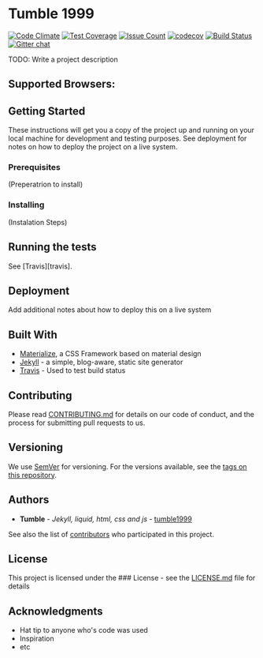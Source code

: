 # Tumble 1999

[![Code Climate](https://codeclimate.com/github/tumble1999/tumble1999.github.io/badges/gpa.svg)](https://codeclimate.com/github/tumble1999/tumble1999.github.io)
[![Test Coverage](https://codeclimate.com/github/tumble1999/tumble1999.github.io/badges/coverage.svg)](https://codeclimate.com/github/tumble1999/tumble1999.github.io/coverage)
[![Issue Count](https://codeclimate.com/github/tumble1999/tumble1999.github.io/badges/issue_count.svg)](https://codeclimate.com/github/tumble1999/tumble1999.github.io)
[![codecov](https://codecov.io/gh/tumble1999/tumble1999.github.io/branch/master/graph/badge.svg)](https://codecov.io/gh/tumble1999/tumble1999.github.io)
[![Build Status](https://travis-ci.org/tumble1999/tumble1999.github.io.svg?branch=master)](https://travis-ci.org/tumble1999/tumble1999.github.io)
[![Gitter chat](https://badges.gitter.im/tumble1999/tumble1999.github.io.png)](https://gitter.im/tumble1999/tumble1999.github.io)

TODO: Write a project description

## Supported Browsers:

## Getting Started
These instructions will get you a copy of the project up and running on your local machine for development and testing purposes. See deployment for notes on how to deploy the project on a live system.

### Prerequisites
(Preperatrion to install)

### Installing
(Instalation Steps)

## Running the tests
See [Travis][travis].

## Deployment
Add additional notes about how to deploy this on a live system

## Built With
* [Materialize](http://materializecss.com/), a CSS Framework based on material design
* [Jekyll](http://jekyllrb.com/) -  a simple, blog-aware, static site generator
* [Travis](https://travis-ci.org) - Used to test build status

## Contributing
Please read [CONTRIBUTING.md](CONTRIBUTING.md) for details on our code of conduct, and the process for submitting pull requests to us.

## Versioning
We use [SemVer](http://semver.org/) for versioning. For the versions available, see the [tags on this repository](https://github.com/tumble1999/tumble1999.github.io/tags).

## Authors
* **Tumble** - *Jekyll, liquid, html, css and js* - [tumble1999](https://github.com/tumble1999)

See also the list of [contributors](https://github.com/tumble1999/tumble1999.github.io/contributors) who participated in this project.

## License
This project is licensed under the ### License - see the [LICENSE.md](LICENSE.md) file for details

## Acknowledgments
* Hat tip to anyone who's code was used
* Inspiration
* etc
